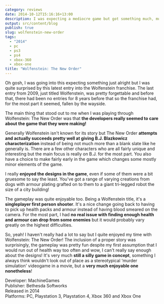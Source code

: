 ```yaml
---
category: reviews
date: 2014-10-12T15:16:16+13:00
description: I was expecting a mediocre game but got something much, much better than expected!
output: src/content/blog
publish: true
slug: wolfenstein-new-order
tags:
  - "2014"
  - pc
  - ps3
  - ps4
  - xbox-360
  - xbox-one
title: "Wolfenstein: The New Order"
---
```

Oh gosh, I was going into this expecting something just alright but I was quite surprised by this latest entry into the Wolfenstein franchise. The last entry from 2009, just titled Wolfenstein, was pretty forgettable and before that, there had been no entries for 8 years before that so the franchise had, for the most part it seemed, fallen by the wayside.

The main thing that stood out to me when I was playing through Wolfenstein: The New Order was that **the developers really seemed to care about the game that they were making!**

Generally Wolfenstein isn't known for its story but The New Order **attempts and actually succeeds pretty well at giving B.J. Blazkowicz characterization** instead of being not much more than a blank slate like he generally is. There are a few other characters who are all fairly unique and interesting but the main focus is really on B.J. for the most part. You also have a choice to make fairly early in the game which changes some mostly minor elements of the game.

I really **enjoyed the designs in the game**, even if some of them were a bit gruesome to say the least. You've got a range of varying creations from dogs with armour plating grafted on to them to a giant tri-legged robot the size of a city building!

The gameplay was quite enjoyable too. Being a Wolfenstein title, it's a **singleplayer first person shooter**. It's a nice change going back to having to pick up health packs and armour instead of having blood smeared on the camera. For the most part, I had **no real issue with finding enough health and armour can drop from some enemies** but it would probably vary greatly on the highest difficulties.

So, yeah! I haven't really had a lot to say but I quite enjoyed my time with Wolfenstein: The New Order! The inclusion of a proper story was surprisingly, the gameplay was pretty fun despite my first assumption that I would run out of health way too often and wow, I can't really say enough about the designs! It's very much **still a silly game in concept**, something I always think wouldn't look out of place as a stereotypical ‘murder simulation' videogame in a movie, but a **very much enjoyable one nonetheless**!

Developer: MachineGames \
Publisher: Bethesda Softworks \
Released in 2014 \
Platforms: PC, Playstation 3, Playstation 4, Xbox 360 and Xbox One
